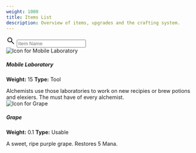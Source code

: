 ```yaml
---
weight: 1000
title: Items List
description: Overview of items, upgrades and the crafting system.
---
```


<!-- Item List with Search -->
<div class="input-group mb-3">
  <span class="input-group-text" id="item-search-addon">
    <svg xmlns="http://www.w3.org/2000/svg" height="24px" viewBox="0 -960 960 960" width="24px" fill="#1f1f1f">
      <path d="M784-120 532-372q-30 24-69 38t-83 14q-109 0-184.5-75.5T120-580q0-109 75.5-184.5T380-840q109 0 184.5 75.5T640-580q0 44-14 83t-38 69l252 252-56 56ZM380-400q75 0 127.5-52.5T560-580q0-75-52.5-127.5T380-760q-75 0-127.5 52.5T200-580q0 75 52.5 127.5T380-400Z" />
    </svg>
  </span>
  <input type="text" class="form-control" placeholder="Item Name" aria-label="Item Name"
    aria-describedby="item-search-addon" onkeyup="filterItems(this.value)">
</div>

<div class="row row-cols-1 row-cols-md-2 row-cols-lg-3 g-4 mb-4" id="item-list-container">

  <!-- Mobile Laboratory -->
  <div class="col" id="mobile-laboratory">
    <div class="card text-light shadow h-100">
      <div class="row g-0">
        <div class="col-4 d-flex align-items-center justify-content-center p-4">
          <img src="/items/128.svg" class="img-fluid rounded" alt="Icon for Mobile Laboratory" />
        </div>
        <div class="col-8">
          <div class="card-body">
            <h5 class="card-title">Mobile Laboratory</h5>
            <p class="card-text small mb-1 d-flex">
              <span class="w-50"><strong>Weight:</strong> 15</span>
              <span class="w-50"><strong>Type:</strong> Tool</span>
            </p>
          </div>
        </div>
      </div>
      <div class="row g-0">
        <div class="col">
          <div class="card-body pt-0">
            <div class="card-text small">
              Alchemists use those laboratories to work on new recipies or brew potions and elexiers. The must have of every alchemist.
            </div>
          </div>
        </div>
      </div>
    </div>
  </div>

  <!-- Grape -->
  <div class="col" id="grape">
    <div class="card text-light shadow h-100">
      <div class="row g-0">
        <div class="col-4 d-flex align-items-center justify-content-center p-4">
          <img src="/items/128.svg" class="img-fluid rounded" alt="Icon for Grape" />
        </div>
        <div class="col-8">
          <div class="card-body">
            <h5 class="card-title">Grape</h5>
            <p class="card-text small mb-1 d-flex">
              <span class="w-50"><strong>Weight:</strong> 0.1</span>
              <span class="w-50"><strong>Type:</strong> Usable</span>
            </p>
          </div>
        </div>
      </div>
      <div class="row g-0">
        <div class="col">
          <div class="card-body pt-0">
            <div class="card-text small">
              A sweet, ripe purple grape. Restores 5 Mana.
            </div>
          </div>
        </div>
      </div>
    </div>
  </div>

  <!-- Example item template for you to copy and modify -->
  <!--
  <div class="col" id="item-name-id">
    <div class="card text-light shadow h-100">
      <div class="row g-0">
        <div class="col-4 d-flex align-items-center justify-content-center p-4">
          <img src="/items/your-icon.png" class="img-fluid rounded" alt="Icon for Item Name" />
        </div>
        <div class="col-8">
          <div class="card-body">
            <h5 class="card-title">Item Name</h5>
            <p class="card-text small mb-1 d-flex">
              <span class="w-50"><strong>Weight:</strong> 0.0</span>
              <span class="w-50"><strong>Type:</strong> Type Here</span>
            </p>
          </div>
        </div>
      </div>
      <div class="row g-0">
        <div class="col">
          <div class="card-body pt-0">
            <div class="card-text small">
              Item description goes here.
            </div>
          </div>
        </div>
      </div>
    </div>
  </div>
  -->

</div>

<script>
  function filterItems(query) {
    const cards = document.querySelectorAll('#item-list-container .col');
    query = query.toLowerCase();
    cards.forEach(card => {
      const title = card.querySelector('.card-title');
      if (title && title.textContent.toLowerCase().includes(query)) {
        card.style.display = '';
      } else {
        card.style.display = 'none';
      }
    });
  }
</script>
